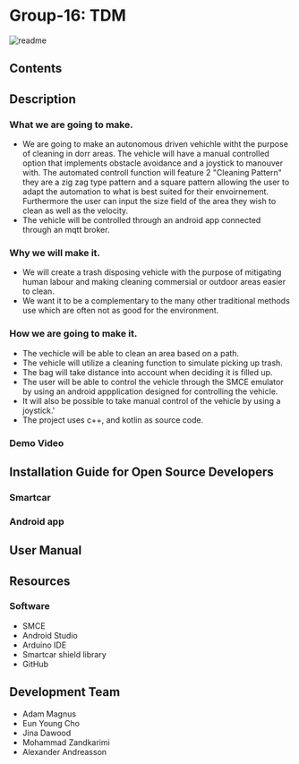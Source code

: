 # Group-16: TDM 

![readme](https://user-images.githubusercontent.com/72136631/119411943-80d96780-bceb-11eb-8fdc-7ebe44c88666.png)

## Contents

## Description 
### What we are going to make.
- We are going to make an autonomous driven vehichle witht the purpose of cleaning in dorr areas. The vehicle will have a manual controlled option that implements obstacle avoidance and a joystick to manouver with. The automated controll function will feature 2 "Cleaning Pattern" they are a zig zag type pattern and a square pattern allowing the user to adapt the automation to what is best suited for their envoirnement. Furthermore the user can input the size field of the area they wish to clean as well as the velocity. 
- The vehicle will be controlled through an android app connected through an mqtt broker. 

### Why we will make it. 
- We will create a trash disposing vehicle with the purpose of mitigating human labour and making cleaning commersial or outdoor areas easier to clean.
- We want it to be a complementary to the many other traditional methods use which are often not as good for the environment.

### How we are going to make it. 
- The vechicle will be able to clean an area based on a path. 
- The vehicle will utilize a cleaning function to simulate picking up trash.
- The bag will take distance into account when deciding it is filled up. 
- The user will be able to control the vehicle through the SMCE emulator by using an android appplication designed for controlling the vehicle. 
- It will also be possible to take manual control of the vehicle by using a joystick.'
- The project uses c++, and kotlin as source code. 

### Demo Video

## Installation Guide for Open Source Developers

### Smartcar

### Android app 

## User Manual

## Resources
### Software
- SMCE
- Android Studio
- Arduino IDE
- Smartcar shield library
- GitHub

## Development Team 
- Adam Magnus
- Eun Young Cho
- Jina Dawood
- Mohammad Zandkarimi
- Alexander Andreasson



